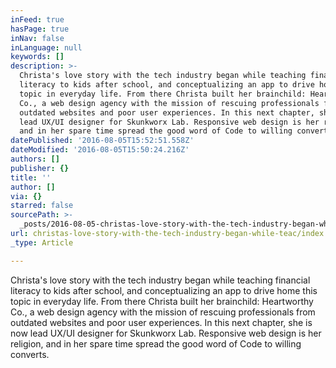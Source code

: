 ```yaml
---
inFeed: true
hasPage: true
inNav: false
inLanguage: null
keywords: []
description: >-
  Christa's love story with the tech industry began while teaching financial
  literacy to kids after school, and conceptualizing an app to drive home this
  topic in everyday life. From there Christa built her brainchild: Heartworthy
  Co., a web design agency with the mission of rescuing professionals from
  outdated websites and poor user experiences. In this next chapter, she is now
  lead UX/UI designer for Skunkworx Lab. Responsive web design is her religion,
  and in her spare time spread the good word of Code to willing converts.
datePublished: '2016-08-05T15:52:51.558Z'
dateModified: '2016-08-05T15:50:24.216Z'
authors: []
publisher: {}
title: ''
author: []
via: {}
starred: false
sourcePath: >-
  _posts/2016-08-05-christas-love-story-with-the-tech-industry-began-while-teac.md
url: christas-love-story-with-the-tech-industry-began-while-teac/index.html
_type: Article

---
```

Christa's love story with the tech industry began while teaching financial literacy to kids after school, and conceptualizing an app to drive home this topic in everyday life. From there Christa built her brainchild: Heartworthy Co., a web design agency with the mission of rescuing professionals from outdated websites and poor user experiences. In this next chapter, she is now lead UX/UI designer for Skunkworx Lab. Responsive web design is her religion, and in her spare time spread the good word of Code to willing converts.